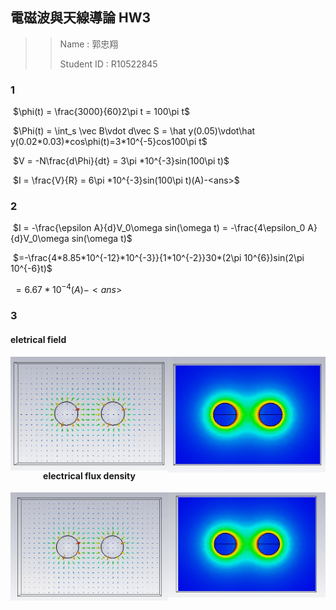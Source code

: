 ## 電磁波與天線導論 HW3

> >Name : 郭忠翔
> >
> >Student ID : R10522845



### 1

​		$\phi(t) = \frac{3000}{60}2\pi t = 100\pi t$

​		$\Phi(t) = \int_s \vec B\vdot d\vec S = \hat y(0.05)\vdot\hat y(0.02*0.03)*cos\phi(t)=3*10^{-5}cos100\pi t$

​		$V = -N\frac{d\Phi}{dt} = 3\pi *10^{-3}sin(100\pi t)$	

​		$I = \frac{V}{R} = 6\pi *10^{-3}sin(100\pi t)(A)-<ans>$	

### 2

​		$I = -\frac{\epsilon A}{d}V_0\omega sin(\omega t) = -\frac{4\epsilon_0 A}{d}V_0\omega sin(\omega t)$

​		   $=-\frac{4*8.85*10^{-12}*10^{-3}}{1*10^{-2}}30*(2\pi 10^{6})sin(2\pi 10^{-6}t)$

​           $=6.67*10^{-4}(A) -<ans>$

### 3

#### eletrical field

<center class="half"> 
<img src="./IMG/HW3_DV.jpg" width = "50%" alt="***" align=left /> 
<img src="./IMG/HW3_DL.jpg" width = "50%"  alt="***" align=right /> 
<center>

#### electrical flux density

<center class="half"> 
<img src="./IMG/HW3_EV.jpg" width = "50%" alt="***" align=left /> 
<img src="./IMG/HW3_EL.jpg" width = "50%"  alt="***" align=right /> 
<center>

